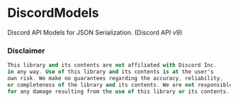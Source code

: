 # DiscordModels
Discord API Models for JSON Serialization. (Discord API v9)





<h3>Disclaimer</h3>

```a
This library and its contents are not affiliated with Discord Inc. 
in any way. Use of this library and its contents is at the user's 
own risk. We make no guarantees regarding the accuracy, reliability, 
or completeness of the library and its contents. We are not responsible 
for any damage resulting from the use of this library or its contents.
```
